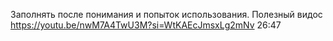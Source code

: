 
Заполнять после понимания и попыток использования.
Полезный видос
https://youtu.be/nwM7A4TwU3M?si=WtKAEcJmsxLg2mNv 26:47